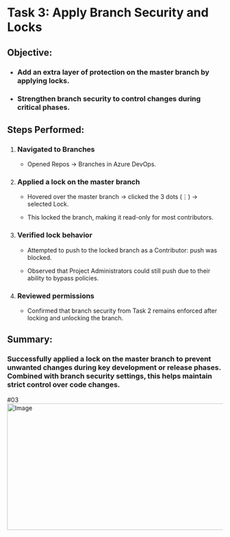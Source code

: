 # Task 3: Apply Branch Security and Locks

## Objective:

- ### Add an extra layer of protection on the master branch by applying locks.

- ### Strengthen branch security to control changes during critical phases.

## Steps Performed:
1. ### Navigated to Branches

   - Opened Repos → Branches in Azure DevOps.

2. ### Applied a lock on the master branch

   - Hovered over the master branch → clicked the 3 dots (⋮) → selected Lock.

   - This locked the branch, making it read-only for most contributors.

3. ### Verified lock behavior

   - Attempted to push to the locked branch as a Contributor: push was blocked.

   - Observed that Project Administrators could still push due to their ability to bypass policies.

4. ### Reviewed permissions

   - Confirmed that branch security from Task 2 remains enforced after locking and unlocking the branch.

## Summary:
### Successfully applied a lock on the master branch to prevent unwanted changes during key development or release phases. Combined with branch security settings, this helps maintain strict control over code changes.

#03
<img width="1582" height="295" alt="Image" src="https://github.com/user-attachments/assets/91d88417-22d2-448d-ba01-7337a8ada2fa" />
